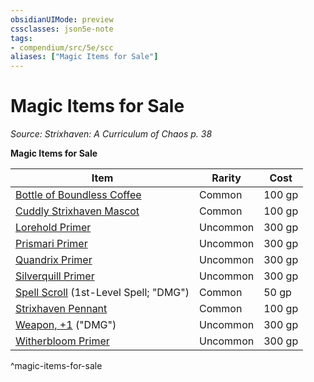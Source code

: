 ```yaml
---
obsidianUIMode: preview
cssclasses: json5e-note
tags:
- compendium/src/5e/scc
aliases: ["Magic Items for Sale"]
---
```

# Magic Items for Sale
*Source: Strixhaven: A Curriculum of Chaos p. 38* 

**Magic Items for Sale**

| Item | Rarity | Cost |
|------|--------|------|
| [Bottle of Boundless Coffee](Mechanics/items/bottle-of-boundless-coffee-scc.md) | Common | 100 gp |
| [Cuddly Strixhaven Mascot](Mechanics/items/cuddly-strixhaven-mascot-scc.md) | Common | 100 gp |
| [Lorehold Primer](Mechanics/items/lorehold-primer-scc.md) | Uncommon | 300 gp |
| [Prismari Primer](Mechanics/items/prismari-primer-scc.md) | Uncommon | 300 gp |
| [Quandrix Primer](Mechanics/items/quandrix-primer-scc.md) | Uncommon | 300 gp |
| [Silverquill Primer](Mechanics/items/silverquill-primer-scc.md) | Uncommon | 300 gp |
| [Spell Scroll](Mechanics/items/spell-scroll-1st-level.md) (1st-Level Spell; "DMG") | Common | 50 gp |
| [Strixhaven Pennant](Mechanics/items/strixhaven-pennant-scc.md) | Common | 100 gp |
| [Weapon, +1](Mechanics/items/1-weapon.md) ("DMG") | Uncommon | 300 gp |
| [Witherbloom Primer](Mechanics/items/witherbloom-primer-scc.md) | Uncommon | 300 gp |
^magic-items-for-sale